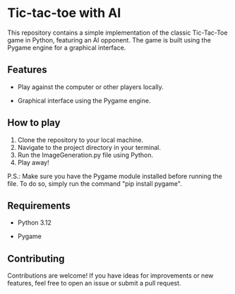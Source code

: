<h1>Tic-tac-toe with AI</h1>

This repository contains a simple implementation of the classic Tic-Tac-Toe game in Python, featuring an AI opponent. The game is built using the Pygame engine for a graphical interface.

<h2>Features</h2>

- Play against the computer or other players locally.

- Graphical interface using the Pygame engine.

<h2>How to play</h2>

1. Clone the repository to your local machine.
2. Navigate to the project directory in your terminal.
3. Run the ImageGeneration.py file using Python.
4. Play away!

P.S.: Make sure you have the Pygame module installed before running the file. To do so, simply run the command "pip install pygame".

<h2>Requirements</h2>

- Python 3.12

- Pygame

<h2>Contributing</h2>
Contributions are welcome! If you have ideas for improvements or new features, feel free to open an issue or submit a pull request.

